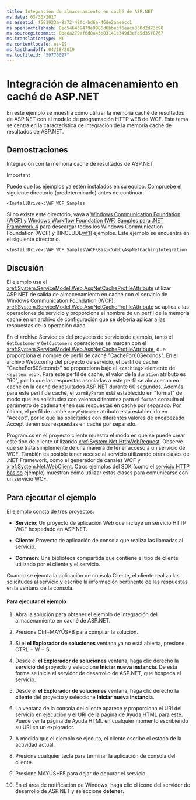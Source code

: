 ```yaml
---
title: Integración de almacenamiento en caché de ASP.NET
ms.date: 03/30/2017
ms.assetid: f581923a-8a72-42fc-bd6a-46de2aaeecc1
ms.openlocfilehash: 8ed546459479e9986d6bbecf6eaca350d2d73c98
ms.sourcegitcommit: 0be8a279af6d8a43e03141e349d3efd5d35f8767
ms.translationtype: MT
ms.contentlocale: es-ES
ms.lasthandoff: 04/18/2019
ms.locfileid: "59770027"
---
```

# <a name="aspnet-caching-integration"></a>Integración de almacenamiento en caché de ASP.NET
En este ejemplo se muestra cómo utilizar la memoria caché de resultados de ASP.NET con el modelo de programación HTTP wEB de WCF. Este tema se centra en la característica de integración de la memoria caché de resultados de ASP.NET.  
  
## <a name="demonstrates"></a>Demostraciones  
 Integración con la memoria caché de resultados de ASP.NET  
  
> [!IMPORTANT]
>  Puede que los ejemplos ya estén instalados en su equipo. Compruebe el siguiente directorio (predeterminado) antes de continuar.  
>   
>  `<InstallDrive>:\WF_WCF_Samples`  
>   
>  Si no existe este directorio, vaya a [Windows Communication Foundation (WCF) y Windows Workflow Foundation (WF) Samples para .NET Framework 4](https://go.microsoft.com/fwlink/?LinkId=150780) para descargar todos los Windows Communication Foundation (WCF) y [!INCLUDE[wf1](../../../../includes/wf1-md.md)] ejemplos. Este ejemplo se encuentra en el siguiente directorio.  
>   
>  `<InstallDrive>:\WF_WCF_Samples\WCF\Basic\Web\AspNetCachingIntegration`  
  
## <a name="discussion"></a>Discusión  
 El ejemplo usa el <xref:System.ServiceModel.Web.AspNetCacheProfileAttribute> utilizar ASP.NET de salida de almacenamiento en caché con el servicio de Windows Communication Foundation (WCF). <xref:System.ServiceModel.Web.AspNetCacheProfileAttribute> se aplica a las operaciones de servicio y proporciona el nombre de un perfil de la memoria caché en un archivo de configuración que se debería aplicar a las respuestas de la operación dada.  
  
 En el archivo Service.cs del proyecto de servicio de ejemplo, tanto el `GetCustomer` y `GetCustomers` operaciones se marcan con el <xref:System.ServiceModel.Web.AspNetCacheProfileAttribute>, que proporciona el nombre de perfil de caché "CacheFor60Seconds". En el archivo Web.config del proyecto de servicio, el perfil de caché "CacheFor60Seconds" se proporciona bajo el <`caching`> elemento de <`system.web`>. Para este perfil de caché, el valor de la `duration` atributo es "60", por lo que las respuestas asociadas a este perfil se almacenan en caché en la caché de resultados ASP.NET durante 60 segundos. Además, para este perfil de caché, el `varmByParam` está establecido en "format" de modo que las solicitudes con valores diferentes para el `format` consulta al parámetro de cadena tienen sus respuestas en caché por separado. Por último, el perfil de caché `varyByHeader` atributo está establecido en "Accept", por lo que las solicitudes con diferentes valores de encabezado Accept tienen sus respuestas en caché por separado.  
  
 Program.cs en el proyecto cliente muestra el modo en que se puede crear este tipo de cliente utilizando <xref:System.Net.HttpWebRequest>. Observe que se trata simplemente de una manera de tener acceso a un servicio de WCF. También es posible tener acceso al servicio utilizando otras clases de .NET Framework, como el generador de canales WCF y <xref:System.Net.WebClient>. Otros ejemplos del SDK (como el [servicio HTTP básico](../../../../docs/framework/wcf/samples/basic-http-service.md) ejemplo) muestran cómo utilizar estas clases para comunicarse con un servicio WCF.  
  
## <a name="to-run-the-sample"></a>Para ejecutar el ejemplo  
 El ejemplo consta de tres proyectos:  
  
-   **Servicio**: Un proyecto de aplicación Web que incluye un servicio HTTP WCF hospedado en ASP.NET.  
  
-   **Cliente**: Proyecto de aplicación de consola que realiza las llamadas al servicio.  
  
-   **Common**: Una biblioteca compartida que contiene el tipo de cliente utilizado por el cliente y el servicio.  
  
 Cuando se ejecuta la aplicación de consola Cliente, el cliente realiza las solicitudes al servicio y escribe la información pertinente de las respuestas en la ventana de la consola.  
  
#### <a name="to-run-the-sample"></a>Para ejecutar el ejemplo  
  
1. Abra la solución para obtener el ejemplo de integración del almacenamiento en caché de ASP.NET.  
  
2. Presione Ctrl+MAYÚS+B para compilar la solución.  
  
3. Si el **el Explorador de soluciones** ventana ya no está abierta, presione CTRL + W + S.  
  
4. Desde el **el Explorador de soluciones** ventana, haga clic derecho la **servicio** del proyecto y seleccione **Iniciar nueva instancia**. De esta forma se inicia el servidor de desarrollo de ASP.NET, que hospeda el servicio.  
  
5. Desde el **el Explorador de soluciones** ventana, haga clic derecho la **cliente** del proyecto y seleccione **Iniciar nueva instancia**.  
  
6. La ventana de la consola del cliente aparece y proporciona el URI del servicio en ejecución y el URI de la página de Ayuda HTML para este. Puede ver la página de Ayuda HTML en cualquier momento escribiendo su URI en un explorador.  
  
7. A medida que el ejemplo se ejecuta, el cliente escribe el estado de la actividad actual.  
  
8. Presione cualquier tecla para terminar la aplicación de consola del cliente.  
  
9. Presione MAYÚS+F5 para dejar de depurar el servicio.  
  
10. En el área de notificación de Windows, haga clic el icono del servidor de desarrollo de ASP.NET y seleccione **detener**.
